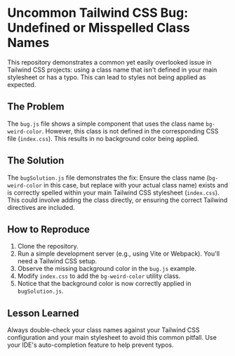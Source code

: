 # Uncommon Tailwind CSS Bug: Undefined or Misspelled Class Names

This repository demonstrates a common yet easily overlooked issue in Tailwind CSS projects: using a class name that isn't defined in your main stylesheet or has a typo.  This can lead to styles not being applied as expected.

## The Problem
The `bug.js` file shows a simple component that uses the class name `bg-weird-color`.  However, this class is not defined in the corresponding CSS file (`index.css`). This results in no background color being applied.

## The Solution
The `bugSolution.js` file demonstrates the fix: Ensure the class name (`bg-weird-color` in this case, but replace with your actual class name) exists and is correctly spelled within your main Tailwind CSS stylesheet (`index.css`). This could involve adding the class directly, or ensuring the correct Tailwind directives are included.

## How to Reproduce
1. Clone the repository.
2. Run a simple development server (e.g., using Vite or Webpack).  You'll need a Tailwind CSS setup.
3. Observe the missing background color in the `bug.js` example.
4. Modify `index.css` to add the `bg-weird-color` utility class.
5. Notice that the background color is now correctly applied in `bugSolution.js`.

## Lesson Learned
Always double-check your class names against your Tailwind CSS configuration and your main stylesheet to avoid this common pitfall. Use your IDE's auto-completion feature to help prevent typos.